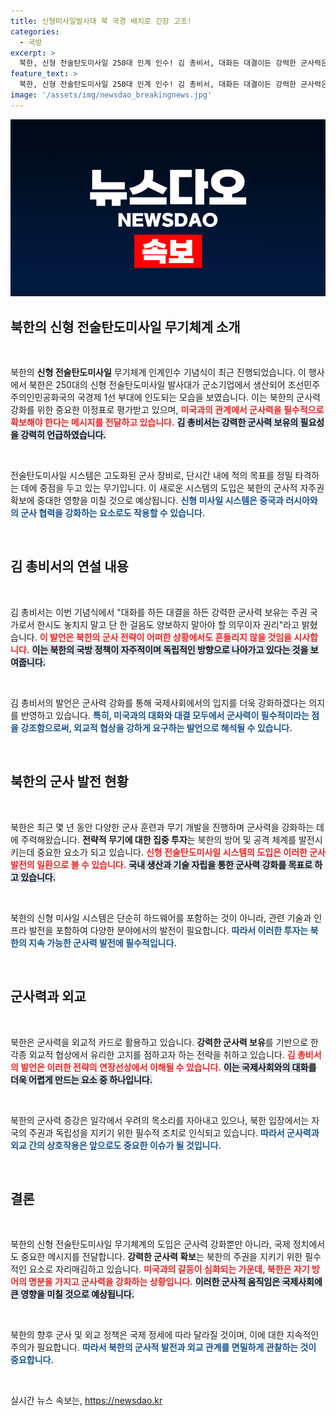 ```yaml
---
title: 신형미사일발사대 북 국경 배치로 긴장 고조!
categories:
  - 국방
excerpt: >
  북한, 신형 전술탄도미사일 250대 인계 인수! 김 총비서, 대화든 대결이든 강력한 군사력은 권리 선언. 군사적 긴장감이 고조되는 가운데, 북한의 행보에 관심 집중!
feature_text: >
  북한, 신형 전술탄도미사일 250대 인계 인수! 김 총비서, 대화든 대결이든 강력한 군사력은 권리 선언. 군사적 긴장감이 고조되는 가운데, 북한의 행보에 관심 집중!
image: '/assets/img/newsdao_breakingnews.jpg'
---
```


<p><img src="/assets/img/newsdao_breakingnews.jpg" alt="pcversion 속보" /></p>

<h2 data-ke-size="size26">북한의 신형 전술탄도미사일 무기체계 소개</h2>

<p data-ke-size="size16">&nbsp;</p>

<p>북한의 <b>신형 전술탄도미사일</b> 무기체계 인계인수 기념식이 최근 진행되었습니다. 이 행사에서 북한은 250대의 신형 전술탄도미사일 발사대가 군소기업에서 생산되어 조선민주주의인민공화국의 국경제 1선 부대에 인도되는 모습을 보였습니다. 이는 북한의 군사력 강화를 위한 중요한 이정표로 평가받고 있으며, <b><span style="color: #ee2323;">미국과의 관계에서 군사력을 필수적으로 확보해야 한다는 메시지를 전달하고 있습니다.</span></b> <b><span style="background-color: #21538527;">김 총비서는 강력한 군사력 보유의 필요성을 강력히 언급하였습니다.</span></b></p>

<p data-ke-size="size16">&nbsp;</p>

<p>전술탄도미사일 시스템은 고도화된 군사 장비로, 단시간 내에 적의 목표를 정밀 타격하는 데에 중점을 두고 있는 무기입니다. 이 새로운 시스템의 도입은 북한의 군사적 자주권 확보에 중대한 영향을 미칠 것으로 예상됩니다. <b><span style="color: #1a5490;">신형 미사일 시스템은 중국과 러시아와의 군사 협력을 강화하는 요소로도 작용할 수 있습니다.</span></b></p>

<p data-ke-size="size16">&nbsp;</p>

<h2 data-ke-size="size26">김 총비서의 연설 내용</h2>

<p data-ke-size="size16">&nbsp;</p>

<p>김 총비서는 이번 기념식에서 "대화를 하든 대결을 하든 강력한 군사력 보유는 주권 국가로서 한시도 놓치지 말고 단 한 걸음도 양보하지 말아야 할 의무이자 권리"라고 밝혔습니다. <b><span style="color: #ee2323;">이 발언은 북한의 군사 전략이 어떠한 상황에서도 흔들리지 않을 것임을 시사합니다.</span></b>  <b><span style="background-color: #21538527;">이는 북한의 국방 정책이 자주적이며 독립적인 방향으로 나아가고 있다는 것을 보여줍니다.</span></b></p>

<p data-ke-size="size16">&nbsp;</p>

<p>김 총비서의 발언은 군사력 강화를 통해 국제사회에서의 입지를 더욱 강화하겠다는 의지를 반영하고 있습니다. <b><span style="color: #1a5490;">특히, 미국과의 대화와 대결 모두에서 군사력이 필수적이라는 점을 강조함으로써, 외교적 협상을 강하게 요구하는 발언으로 해석될 수 있습니다.</span></b></p>

<p data-ke-size="size16">&nbsp;</p>

<h2 data-ke-size="size26">북한의 군사 발전 현황</h2>

<p data-ke-size="size16">&nbsp;</p>

<p>북한은 최근 몇 년 동안 다양한 군사 훈련과 무기 개발을 진행하며 군사력을 강화하는 데에 주력해왔습니다. <b>전략적 무기에 대한 집중 투자</b>는 북한의 방어 및 공격 체계를 발전시키는데 중요한 요소가 되고 있습니다. <b><span style="color: #ee2323;">신형 전술탄도미사일 시스템의 도입은 이러한 군사 발전의 일환으로 볼 수 있습니다.</span></b> <b><span style="background-color: #21538527;">국내 생산과 기술 자립을 통한 군사력 강화를 목표로 하고 있습니다.</span></b> </p>

<p data-ke-size="size16">&nbsp;</p>

<p>북한의 신형 미사일 시스템은 단순히 하드웨어를 포함하는 것이 아니라, 관련 기술과 인프라 발전을 포함하여 다양한 분야에서의 발전이 필요합니다. <b><span style="color: #1a5490;">따라서 이러한 투자는 북한의 지속 가능한 군사력 발전에 필수적입니다.</span></b> </p>

<p data-ke-size="size16">&nbsp;</p>

<h2 data-ke-size="size26">군사력과 외교</h2>

<p data-ke-size="size16">&nbsp;</p>

<p>북한은 군사력을 외교적 카드로 활용하고 있습니다. <b>강력한 군사력 보유</b>를 기반으로 한 각종 외교적 협상에서 유리한 고지를 점하고자 하는 전략을 취하고 있습니다. <b><span style="color: #ee2323;">김 총비서의 발언은 이러한 전략의 연장선상에서 이해될 수 있습니다.</span></b> <b><span style="background-color: #21538527;">이는 국제사회와의 대화를 더욱 어렵게 만드는 요소 중 하나입니다.</span></b></p>

<p data-ke-size="size16">&nbsp;</p>

<p>북한의 군사력 증강은 일각에서 우려의 목소리를 자아내고 있으나, 북한 입장에서는 자국의 주권과 독립성을 지키기 위한 필수적 조치로 인식되고 있습니다. <b><span style="color: #1a5490;">따라서 군사력과 외교 간의 상호작용은 앞으로도 중요한 이슈가 될 것입니다.</span></b></p>

<p data-ke-size="size16">&nbsp;</p>

<h2 data-ke-size="size26">결론</h2>

<p data-ke-size="size16">&nbsp;</p>

<p>북한의 신형 전술탄도미사일 무기체계의 도입은 군사력 강화뿐만 아니라, 국제 정치에서도 중요한 메시지를 전달합니다. <b>강력한 군사력 확보</b>는 북한의 주권을 지키기 위한 필수적인 요소로 자리매김하고 있습니다. <b><span style="color: #ee2323;">미국과의 갈등이 심화되는 가운데, 북한은 자기 방어의 명분을 가지고 군사력을 강화하는 상황입니다.</span></b> <b><span style="background-color: #21538527;">이러한 군사적 움직임은 국제사회에 큰 영향을 미칠 것으로 예상됩니다.</span></b></p>

<p data-ke-size="size16">&nbsp;</p>

<p>북한의 향후 군사 및 외교 정책은 국제 정세에 따라 달라질 것이며, 이에 대한 지속적인 주의가 필요합니다. <b><span style="color: #1a5490;">따라서 북한의 군사적 발전과 외교 관계를 면밀하게 관찰하는 것이 중요합니다.</span></b> </p>

<p data-ke-size="size16">&nbsp;</p>
실시간 뉴스 속보는, <a href="https://newsdao.kr" rel="dofollow">https://newsdao.kr</a>


